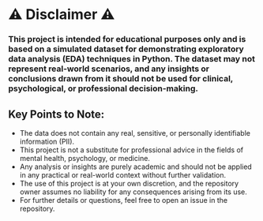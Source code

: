 # ⚠️ Disclaimer ⚠️
### This project is intended for educational purposes only and is based on a simulated dataset for demonstrating exploratory data analysis (EDA) techniques in Python. The dataset may not represent real-world scenarios, and any insights or conclusions drawn from it should not be used for clinical, psychological, or professional decision-making.

## Key Points to Note:

- The data does not contain any real, sensitive, or personally identifiable information (PII).
- This project is not a substitute for professional advice in the fields of mental health, psychology, or medicine.
- Any analysis or insights are purely academic and should not be applied in any practical or real-world context without further validation.
- The use of this project is at your own discretion, and the repository owner assumes no liability for any consequences arising from its use.
- For further details or questions, feel free to open an issue in the repository.

